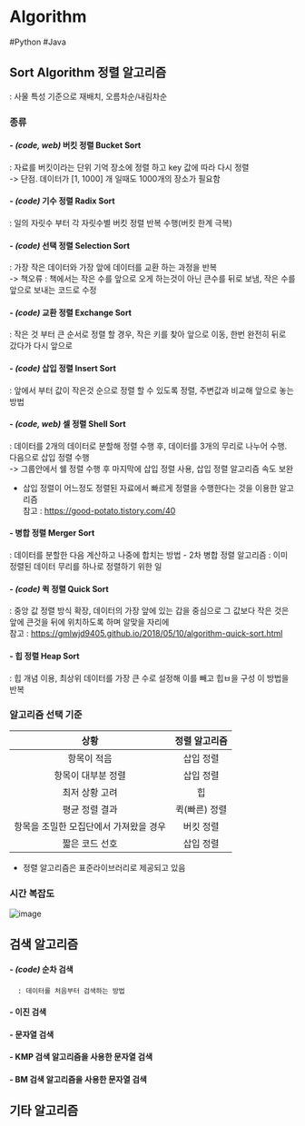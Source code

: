 # Algorithm
#Python #Java

## Sort Algorithm 정렬 알고리즘
: 사물 특성 기준으로 재배치, 오름차순/내림차순
### 종류
#### - *(code, web)* 버킷 정렬 Bucket Sort 
  : 자료를 버킷이라는 단위 기억 장소에 정렬 하고 key 값에 따라 다시 정렬  
  -> 단점. 데이터가 [1, 1000] 개 일때도 1000개의 장소가 필요함 
#### - *(code)* 기수 정렬 Radix Sort
  : 일의 자릿수 부터 각 자릿수별 버킷 정렬 반복 수행(버킷 한계 극복)
#### - *(code)* 선택 정렬 Selection Sort
  : 가장 작은 데이터와 가장 앞에 데이터를 교환 하는 과정을 반복  
   -> 책오류 : 책에서는 작은 수를 앞으로 오게 하는것이 아닌 큰수를 뒤로 보냄, 작은 수를 앞으로 보내는 코드로 수정
#### - *(code)* 교환 정렬 Exchange Sort
  : 작은 것 부터 큰 순서로 정렬 할 경우, 작은 키를 찾아 앞으로 이동, 한번 완전히 뒤로 갔다가 다시 앞으로 
#### - *(code)* 삽입 정렬 Insert Sort
  : 앞에서 부터 값이 작은것 순으로 정렬 할 수 있도록 정렬, 주변값과 비교해 앞으로 놓는 방법 
#### - *(code, web)* 셀 정렬 Shell Sort
  : 데이터를 2개의 데이터로 분할해 정렬 수행 후, 데이터를 3개의 무리로 나누어 수행. 다음으로 삽입 정렬 수행  
  -> 그룹안에서 쉘 정렬 수행 후 마지막에 삽입 정렬 사용, 삽입 정렬 알고리즘 속도 보완  
  + 삽입 정렬이 어느정도 정렬된 자료에서 빠르게 정렬을 수행한다는 것을 이용한 알고리즘  
    참고 : https://good-potato.tistory.com/40 
#### - 병합 정렬 Merger Sort
  : 데이터를 분할한 다음 계산하고 나중에 합치는 방법
    - 2차 병합 정렬 알고리즘 : 이미 정렬된 데이터 무리를 하나로 정렬하기 위한 일 
#### - *(code)* 퀵 정렬 Quick Sort
  : 중앙 값 정렬 방식 확장, 데이터의 가장 앞에 있는 갑을 중심으로 그 값보다 작은 것은 앞에 큰것을 뒤에 위치하도록 하며 알맞을 자리에  
    참고 : https://gmlwjd9405.github.io/2018/05/10/algorithm-quick-sort.html  
#### - 힙 정렬 Heap Sort
  : 힙 개념 이용, 최상위 데이터를 가장 큰 수로 설정해 이를 빼고 힙ㅂ을 구성 이 방법을 반복
### 알고리즘 선택 기준
|상황|정렬 알고리즘|
|:--:|:-----------:|
|항목이 적음|삽입 정렬|
|항목이 대부분 정렬|삽입 정렬|
|최저 상황 고려|힙|
|평균 정렬 결과|퀵(빠른) 정렬|
|항목을 조밀한 모집단에서 가져왔을 경우|버킷 정렬|
|짧은 코드 선호|삽입 정렬|
+ 정렬 알고리즘은 표준라이브러리로 제공되고 있음 

### 시간 복잡도
![image](https://github.com/HEB2105/Algorithm/assets/126545445/824a4c63-c996-46e0-81a2-0e45c6ba6891)


## 검색 알고리즘
#### - *(code)* 순차 검색
      : 데이터를 처음부터 검색하는 방법
#### - 이진 검색
#### - 문자열 검색
#### - KMP 검색 알고리즘을 사용한 문자열 검색
#### - BM 검색 알고리즘을 사용한 문자열 검색

## 기타 알고리즘
